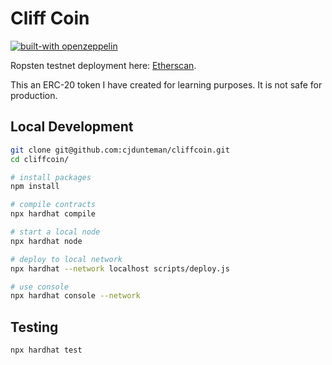 # Cliff Coin

[![built-with openzeppelin](https://img.shields.io/badge/built%20with-OpenZeppelin-3677FF)](https://docs.openzeppelin.com/)

Ropsten testnet deployment here: [Etherscan](https://ropsten.etherscan.io/address/0x5b2175e4baeae7fc779e8b01818e3555ce442e90).

This an ERC-20 token I have created for learning purposes. It is not safe for production.

## Local Development

```bash
git clone git@github.com:cjdunteman/cliffcoin.git
cd cliffcoin/

# install packages
npm install

# compile contracts
npx hardhat compile

# start a local node
npx hardhat node

# deploy to local network
npx hardhat --network localhost scripts/deploy.js

# use console
npx hardhat console --network
```

## Testing

`npx hardhat test`